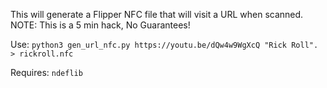 This will generate a Flipper NFC file that will visit a URL when scanned.<br>
NOTE: This is a 5 min hack,  No Guarantees!

Use: `python3 gen_url_nfc.py https://youtu.be/dQw4w9WgXcQ "Rick Roll". > rickroll.nfc`
    
Requires: `ndeflib`
